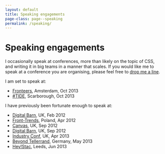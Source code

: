 ```yaml
---
layout: default
title: Speaking engagements
page-class: page--speaking
permalink: /speaking/
---
```


# Speaking engagements

I occasionally speak at conferences, more than likely on the topic of CSS, and
writing it in big teams in a manner that scales. If you would like me to speak
at a conference you are organising, please feel free to [drop me a line](mailto:harry@csswizardry.com).

I am set to speak at:

<ul class="block-list">
    <li><a href="http://fronteers.nl/congres/2013">Fronteers</a>, Amsterdam, Oct 2013</li>
    <li><a href="http://www.hashtagtide.co/">#TIDE</a>, Scarborough, Oct 2013</li>
</ul>

I have previously been fortunate enough to speak at:

<ul class="block-list">
    <li><a href="http://thedigitalbarn.co.uk/">Digital Barn</a>, UK, Feb 2012</li>
    <li><a href="http://2012.front-trends.com/">Front-Trends</a>, Poland, Apr 2012</li>
    <li><a href="http://2012.canvasconf.co.uk/">Canvas</a>, UK, Sep 2012</li>
    <li><a href="http://thedigitalbarn.co.uk/">Digital Barn</a>, UK, Sep 2012</li>
    <li><a href="http://industryconf.com/">Industry Conf</a>, UK, Apr 2013</li>
    <li><a href="http://2013.beyondtellerrand.com/">Beyond Tellerrand</a>, Germany, May 2013</li>
    <li><a href="http://hey.wearestac.com/">Hey!Stac</a>, Leeds, Jun 2013</li>
</ul>

